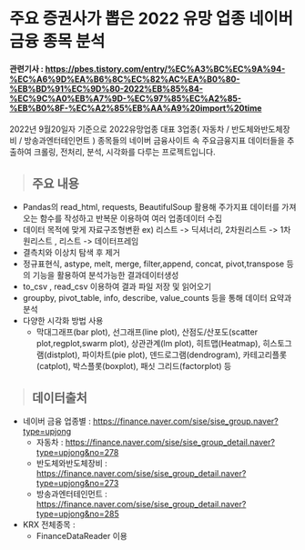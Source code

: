 # 주요 증권사가 뽑은 2022 유망 업종 네이버 금융 종목 분석
####  관련기사 : https://pbes.tistory.com/entry/%EC%A3%BC%EC%9A%94-%EC%A6%9D%EA%B6%8C%EC%82%AC%EA%B0%80-%EB%BD%91%EC%9D%80-2022%EB%85%84-%EC%9C%A0%EB%A7%9D-%EC%97%85%EC%A2%85-%EB%B0%8F-%EC%A2%85%EB%AA%A9%20import%20time

2022년 9월20일자 기준으로 2022유망업종 대표 3업종( 자동차 / 반도체와반도체장비 / 방송과엔터테인먼트 ) 종목들의 
네이버 금융사이트 속 주요금융지표 데이터들을 추출하여
크롤링, 전처리, 분석, 시각화를 다루는 프로젝트입니다.


> ## 주요 내용
* Pandas의 read_html, requests, BeautifulSoup 활용해 주가지표 데이터를 가져오는 함수를 작성하고 반복문 이용하여 여러 업종데이터 수집
* 데이터 목적에 맞게 자료구조형변환 ex) 리스트 -> 딕셔너리,  2차원리스트 -> 1차원리스트 , 리스트 -> 데이터프레임
* 결측치와 이상치 탐색 후 제거
* 정규표현식, astype, melt, merge, filter,append, concat, pivot,transpose 등의 기능을 활용하여 분석가능한 결과데이터생성
* to_csv , read_csv 이용하여 결과 파일 저장 및 읽어오기
* groupby, pivot_table, info, describe, value_counts 등을 통해 데이터 요약과 분석
* 다양한 시각화 방법 사용
   * 막대그래프(bar plot), 선그래프(line plot), 산점도/산포도(scatter plot,regplot,swarm plot), 상관관계(lm plot), 히트맵(Heatmap), 히스토그램(distplot), 파이차트(pie plot), 덴드로그램(dendrogram), 카테고리플롯(catplot), 박스플롯(boxplot), 패싯 그리드(factorplot) 등 

> ## 데이터출처
* 네이버 금융 업종별 : https://finance.naver.com/sise/sise_group.naver?type=upjong
    * 자동차 : https://finance.naver.com/sise/sise_group_detail.naver?type=upjong&no=278
    * 반도체와반도체장비 : https://finance.naver.com/sise/sise_group_detail.naver?type=upjong&no=273
    * 방송과엔터테인먼트 : https://finance.naver.com/sise/sise_group_detail.naver?type=upjong&no=285
* KRX 전체종목 :
    * FinanceDataReader 이용 
